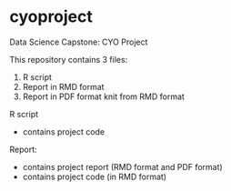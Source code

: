 # cyoproject
Data Science Capstone: CYO Project

This repository contains 3 files:
1. R script
2. Report in RMD format 
3. Report in PDF format knit from RMD format

R script
- contains project code 

Report:
- contains project report (RMD format and PDF format)
- contains project code (in RMD format)